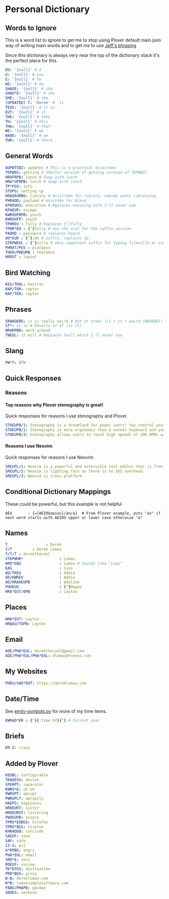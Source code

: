 # Personal Dictionary

## Words to Ignore

This is a word list to ignore to get me to stop using Plover default main.json
way of writing main words and to get me to use [Jeff's phrasing](./jeff-phrasing/README.md)

Since this dictionary is always very near the top of the dictionary stack it's
the perfect place for this.

```yaml
EU: '{null}' # I
U: '{null}' # you
E: '{null}' # he
HE: '{null}' # he
SHAOE: '{null}' # she
SHAO*E: '{null}' # she
SHE: '{null}' # she
(UPDATED) T: 'Derek' #  it
TEUS: '{null}' # it is
EUT: '{null}' # it
THE: '{null}' # they
TH: '{null}' # this
THA: '{null}' # that
WE: '{null}' # we
WAOE: '{null}' # we
THR: '{null}' # there
```

## General Words

```yaml
AUPBTSDZ: updates # This is a practical misstroke
TKPWEG: getting # Shorter version of getting instead of TKPWEGT
HRUFRPB: lunch # Swap with lurch
HRA*UFRPB: lurch # Swap with lunch
TP*FGS: info
STUPG: setting up
HRAOEURBG: library # misstroke for library, nobody wants librarying
PHRAOD: payload # misstoke for blood
KPAOUGS: execution # Replaces excusing with I'll never use
KPAEUP: escape
KWROUFRPB: youch
KWROUFP: youch
TPHREU : fully # Replaces {^}fully
TPHR*EU : {^}fully # Use the star for the suffix version
PAORD : password # replaces board
AO*EUD : {^}ide # suffix, replaces ID
STKPWEUL : {^}zilla # Very important suffix for typing filezilla or stenozilla
PHRAT/PUS : platypus
THER/PHEUPB : theremin
HROUT : layout
```

## Bird Watching

```yaml
KES/TRAL: Kestral
RAP/TOR: raptor
RAP/TER: raptor
```

## Phrases

```yaml
SKWAOERD: it is really weird # Out of order (is + it + weird (WAOERD))
ST*: it is # Reverse of ST (is it)
WRARPBD: work around
TWEUL: it will # Replaces twill which I'll never use
```

## Slang

```yaml
PW*T: BTW
```

## Quick Responses

### Reasons

#### Top reasons why Plover stenography is great!

Quick responses for reasons I use stenography and Plover.

```yaml
STOEUPB/1: Stenography is a dreamland for power users! You control your computer with ease.
STOEUPB/2: Stenography is more ergonomic than a normal keyboard and you never need to look at your hands while typing.
STOEUPB/3: Stenography allows users to reach high speeds of 200 WPM+ without strain.
```

#### Reasons I use Neovim

Quick responses for reasons I use Neovim.

```yaml
SREUPL/1: Neovim is a powerful and extensible text editor that is free and open source (Apache 2.0)
SREUPL/2: Neovim is lighting fast as there is no GUI overhead
SREUPL/3: Neovim is cross platform
```

## Conditional Dictionary Mappings

These could be powerful, but this example is not helpful

```bad
AEU       : {=[AEIOUaeiou]/an/a}  # From Plover example, puts "an" if next word starts with AEIOU upper or lower case otherwise "a"
```

## Names

```yaml
T                 : Derek
T/T         : Derek Lomax
T/T/T : derekthecool
STKPWHR*                : Lomax
HRO*EBG                 : Lomax # Sounds like "Loax"
KAS                     : Cass
AD/TKEU                 : Addie
AD/KWREU                : Addie
AD/HRAOEUPB             : Adaline
PHOEUG                  : {^}Magoo
HRA*EUT/OPB             : Layton
```

## Places

```yaml
HRA*EUT: Layton
HRAEU/TOPB: Layton
```

## Email

```yaml
AOE/PHA*EUL: derekthecool@gmail.com
AOE/PHA*EUL/PHA*EUL: dlomax@freeus.com
```

## My Websites

```yaml
PHEU/SAO*EUT: https://dereklomax.com
```

## Date/Time

See [emily-symbols.py](./emily-symbols.py) for more of my time items.

```yaml
KWRAO*ER : {^}{:time:%Y}{^} # Current year
```

## Briefs

```yaml
KR-Z: crazy
```

## Added by Plover

```yaml
KEUBL: configurable
TKAOEUS: device
SPERPT: separator
KWRO*E: uh oh
PWRUPT: abrupt
PWRUPLT: abruptly
HAEPS: happiness
HROEURT: loiter
HROEURGT: loitering
PWOEUPB: binary
TPRO*EUBGS: Firefox
TPRO*BGS: Firefox
KHRAOUD: conclude
SAEUF: save
SAF: safe
13-S: ps1
A*RPBG: angry
PHA*EUL: email
SRO*E: zero
ROEUF: review
TK*EFGS: destination
PRO*BGS: proxy
W-B: dereklomax.com
W*B: lomaxsimplesoftware.com
PABG/PHAPB: pacman
SROES: verbose
```
